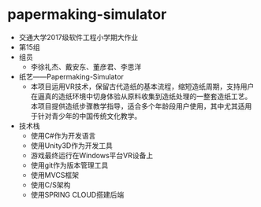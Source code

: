 # papermaking-simulator

* 交通大学2017级软件工程小学期大作业
* 第15组
* 组员
  * 李徐礼杰、戴安东、董彦君、李思洋
* 纸艺——Papermaking-Simulator
  * 本项目运用VR技术，保留古代造纸的基本流程，缩短造纸周期，支持用户在逼真的造纸环境中切身体验从原料收集到造纸处理的一整套造纸工艺。本项目提供造纸步骤教学指导，适合多个年龄段用户使用，其中尤其适用于针对青少年的中国传统文化教学。
* 技术栈
  * 使用C#作为开发语言
  * 使用Unity3D作为开发工具
  * 游戏最终运行在Windows平台VR设备上
  * 使用git作为版本管理工具
  * 使用MVCS框架
  * 使用C/S架构
  * 使用SPRING CLOUD搭建后端
